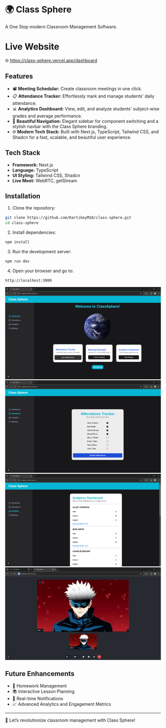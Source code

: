 # 🌍 Class Sphere

A One Stop modern Classroom Management Software.

# Live Website

🌐 https://class-sphere.vercel.app/dashboard

## Features

- 📽️ **Meeting Schedular:** Create classroom meetings in one click. 
- 📋 **Attendance Tracker:** Effortlessly mark and manage students' daily attendance.
- 📊 **Analytics Dashboard:** View, edit, and analyze students' subject-wise grades and average performance.
- 🧭 **Beautiful Navigation:** Elegant sidebar for component switching and a stylish navbar with the Class Sphere branding.
- 🌐 **Modern Tech Stack:** Built with Next.js, TypeScript, Tailwind CSS, and Shadcn for a fast, scalable, and beautiful user experience.

## Tech Stack

- **Framework:** Next.js
- **Language:** TypeScript
- **UI Styling:** Tailwind CSS, Shadcn
- **Live Meet:** WebRTC, getStream




## Installation

1. Clone the repository:

```bash
git clone https://github.com/KartikeyM18/class-sphere.git
cd class-sphere
```

2. Install dependencies:

```bash
npm install
```

3. Run the development server:

```bash
npm run dev
```

4. Open your browser and go to:

```
http://localhost:3000
```

![alt text](public/dashboard.png)
![alt text](public/attendance.png)
![alt text](public/analytics.png)
![alt text](public/meet.png)



## Future Enhancements

- 📝 Homework Management
- 📚 Interactive Lesson Planning
- 🔔 Real-time Notifications
- 📈 Advanced Analytics and Engagement Metrics


---

🚀 Let’s revolutionize classroom management with Class Sphere!